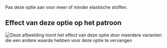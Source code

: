 Pas deze optie aan voor meer of minder elastische stoffen.

## Effect van deze optie op het patroon

![Deze afbeelding toont het effect van deze optie door meerdere varianten die een andere waarde hebben voor deze optie te vervangen](ursula_fabricstretch_sample.svg "Effect van deze optie op het patroon")
